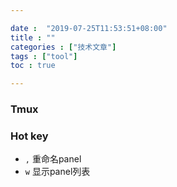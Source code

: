 ```yaml
---

date :  "2019-07-25T11:53:51+08:00" 
title : "" 
categories : ["技术文章"] 
tags : ["tool"] 
toc : true

---
```


### Tmux



### Hot key

- `,` 重命名panel
- `w` 显示panel列表